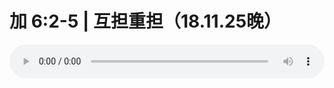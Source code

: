 # 加 6:2-5 | 互担重担（18.11.25晚）

<audio style="width: 100%;" preload="false" controls controlslist="nodownload"><source src="//cdn.simai.ml/audio/mp3/old/27115.mp3" type="audio/mpeg">Your browser does not support the audio element.</audio>


